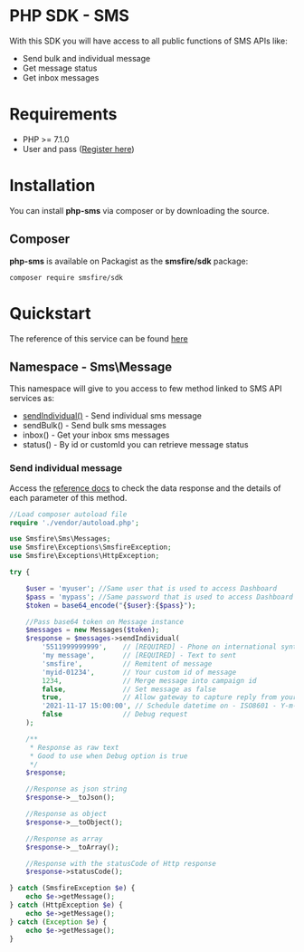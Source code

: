 # PHP SDK - SMS
With this SDK you will have access to all public functions of SMS APIs like:
- Send bulk and individual message
- Get message status
- Get inbox messages


# Requirements
- PHP >= 7.1.0
- User and pass (<a href="https://smsfire.com.br" target="_blank">Register here</a>)

# Installation
You can install **php-sms** via composer or by downloading the source.

## Composer
**php-sms** is available on Packagist as the **smsfire/sdk** package:
```composer
composer require smsfire/sdk
```

# Quickstart
The reference of this service can be found <a href="https://docs.smsfire.com.br/apis-sms" target="_blank">here</a>

## Namespace - Sms\\Message
This namespace will give to you access to few method linked to SMS API services as:
- <a href="#send-individual-message">sendIndividual()</a> - Send individual sms message
- sendBulk() - Send bulk sms messages
- inbox() - Get your inbox sms messages
- status() - By id or customId you can retrieve message status

### Send individual message
Access the <a href="https://docs.smsfire.com.br/apis-sms/enviar-mensagem#http-simplificado">reference docs</a> to check the data response and the details of each parameter of this method.

```php
//Load composer autoload file
require './vendor/autoload.php';

use Smsfire\Sms\Messages;
use Smsfire\Exceptions\SmsfireException;
use Smsfire\Exceptions\HttpException;

try {

    $user = 'myuser'; //Same user that is used to access Dashboard
    $pass = 'mypass'; //Same password that is used to access Dashboard
    $token = base64_encode("{$user}:{$pass}");   

    //Pass base64 token on Message instance
    $messages = new Messages($token);
    $response = $messages->sendIndividual(
        '5511999999999',    // [REQUIRED] - Phone on international syntax
        'my message',       // [REQUIRED] - Text to sent
        'smsfire',          // Remitent of message
        'myid-01234',       // Your custom id of message
        1234,               // Merge message into campaign id
        false,              // Set message as false
        true,               // Allow gateway to capture reply from your messages
        '2021-11-17 15:00:00', // Schedule datetime on - ISO8601 - Y-m-d H:i:s
        false               // Debug request
    );

    /**
     * Response as raw text
     * Good to use when Debug option is true
     */
    $response;

    //Response as json string
    $response->__toJson();

    //Response as object
    $response->__toObject();

    //Response as array
    $response->__toArray();

    //Response with the statusCode of Http response
    $response->statusCode();

} catch (SmsfireException $e) {  
    echo $e->getMessage();
} catch (HttpException $e) {
    echo $e->getMessage();
} catch (Exception $e) {
    echo $e->getMessage();
}

